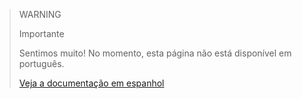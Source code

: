 > WARNING
>
> Importante
> 
> Sentimos muito! No momento, esta página não está disponível em português.<br/>
> 
> [Veja a documentação em espanhol](https://www.mercadopago[FAKER][URL][DOMAIN]/developers/es/guides/in-person-payments/integration-api/introduction)
